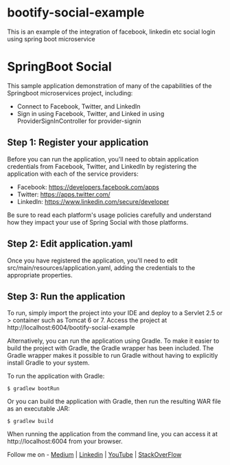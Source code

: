 # bootify-social-example
This is an example of the integration of facebook, linkedin etc social login using spring boot microservice

SpringBoot Social
====================================
This sample application demonstration of many of the capabilities of the Springboot microservices project, including:
* Connect to Facebook, Twitter, and LinkedIn
* Sign in using Facebook, Twitter, and Linked in using ProviderSignInController for provider-signin

Step 1: Register your application
---------------------------------
Before you can run the application, you'll need to obtain application credentials from Facebook, Twitter, and LinkedIn by registering the application with each of the service providers:

 * Facebook: https://developers.facebook.com/apps
 * Twitter: https://apps.twitter.com/
 * LinkedIn: https://www.linkedin.com/secure/developer

Be sure to read each platform's usage policies carefully and understand how they impact your use of Spring Social with those platforms.

Step 2: Edit application.yaml
-----------------------------------
Once you have registered the application, you'll need to edit src/main/resources/application.yaml, adding the credentials to the appropriate properties.

Step 3: Run the application
---------------------------
To run, simply import the project into your IDE and deploy to a Servlet 2.5 or > container such as Tomcat 6 or 7.
Access the project at http://localhost:6004/bootify-social-example

Alternatively, you can run the application using Gradle. To make it easier to build the project with Gradle, the Gradle wrapper has been included. The Gradle wrapper makes it possible to run Gradle without having to explicitly install Gradle to your system.

To run the application with Gradle:

```
$ gradlew bootRun
```

Or you can build the application with Gradle, then run the resulting WAR file as an executable JAR:

```
$ gradlew build
```

When running the application from the command line, you can access it at http://localhost:6004 from your browser.


Follow me on - [Medium](https://saurabhshcs.medium.com) | [Linkedin](https://www.linkedin.com/in/saurabhshcs/) | [YouTube](https://www.youtube.com/channel/UCSQqjPw7_tfx1Ie4yYHbcxQ?pbjreload=102) | [StackOverFlow](https://stackoverflow.com/users/10719720/saurabhshcs?tab=profile)
